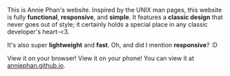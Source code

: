 This is Annie Phan's website. Inspired by the UNIX man pages, this website is fully **functional**, **responsive**, and **simple**. It features a **classic design** that never goes out of style; it certainly holds a special place in any classic developer's heart-<3. 

It's also super **lightweight** and **fast**. Oh, and did I mention **responsive**? :D

View it on your browser! View it on your phone! You can view it at [anniephan.github.io](https://anniephan.github.io).
